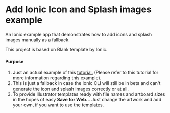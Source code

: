 # Add Ionic Icon and Splash images example
An Ionic example app that demonstrates how to add icons and splash images manually as a fallback. 

This project is based on Blank template by Ionic.

#### Purpose
1. Just an actual example of this <a href="http://junerockwell.com/how-to-add-icon-and-splash-to-ionic-manually/">tutorial.</a> (Please refer to this tutorial for more information regarding this example).
2. This is just a fallback in case the Ionic CLI will still be in beta and can't generate the icon and splash images correctly or at all.
3. To provide Illustrator templates ready with file names and artboard sizes in the hopes of easy **Save for Web..**. Just change the artwork and add your own, if you want to use the templates. 



